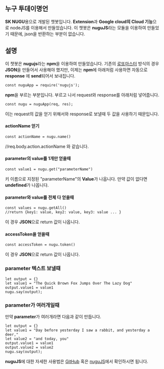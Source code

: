 
## 누구 투데이명언 ##

**SK NUGU**용으로 개발된 챗봇입니다.
**Extension**과 **Google cloud의 Cloud 기능**으로 nodeJS를 이용해서 만들었습니다.
이 챗봇은 **nuguJS**라는 모듈을 이용하여 만들었기 때문에, json을 반환하는 부분이 없습니다.

## 설명 ##

이 챗봇은 **nugujs**라는 **npm**을 이용하여 만들었습니다.
기존의 [로또마스터](https://github.com/lunaStratos/sk_Nugu_chatbot/tree/master/nugu_lotto) 방식의 경우 **JSON**을 만들어서 사용해야 했지만, 이제는 **npm**에 아래처럼 사용하면 자동으로 **response** 에 **send**되어서 보내집니다.

    const nuguApp = require('nugujs');

**npm**을 부르는 부분입니다. 부르고 나서 request와 response를 아래처럼 넣어줍니다.

    const nugu = nuguApp(req, res);

이는 request의 값을 얻기 위해서와 response로 보낼때 두 값을 사용하기 때문입니다.

#### actionName 얻기 ###

	const actionName = nugu.name()
  //req.body.action.actionName 와 같습니다.

#### parameter의 value를 1개만 얻을때 ###

	const value1 = nugu.get("parameterName")

키 이름으로 지정된 "parameterName"의 **Value**가 나옵니다. 만약 값이 없다면 **undefined**가 나옵니다.

#### parameter와 value를 전체 다 얻을때 ####

	const values = nugu.getAll()
	//return {key1: value, key2: value, key3: value ... }

이 경우 **JSON**으로 return 값이 나옵니다.

#### accessToken을 얻을때 ####

	const accessToken = nugu.token()

이 경우 **JSON**으로 return 값이 나옵니다.

### parameter 텍스트 보낼때 ###

	let output = {}
	let value1 = "The Quick Brown Fox Jumps Over The Lazy Dog"
	output.value1 = value1
	nugu.say(output);

### parameter가 여러개일때 ###
만약 **parameter**가 여러개라면 다음과 같이 만듭니다.

    let output = {}
    let value1 = "Day before yesterday I saw a rabbit, and yesterday a deer,"
    let value2 = "and today, you"
    output.value1 = value1
    output.value2 = value2
    nugu.say(output);

**nuguJS**에 대한 자세한 사용법은 [GitHub](https://github.com/lunaStratos/nuguJS) 혹은 [nuguJS](https://www.npmjs.com/package/nugujs)에서 확인하시면 됩니다.

